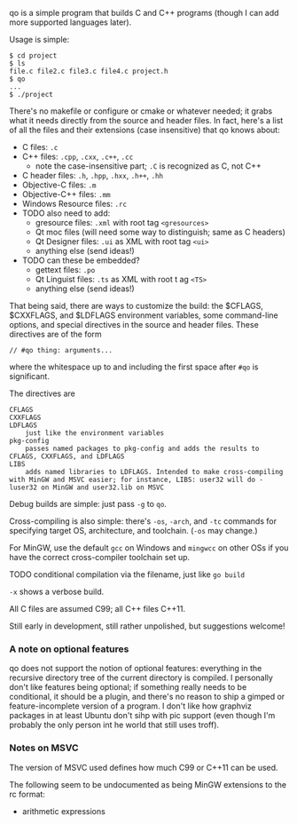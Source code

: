qo is a simple program that builds C and C++ programs (though I can add more supported languages later).

Usage is simple:

```
$ cd project
$ ls
file.c file2.c file3.c file4.c project.h
$ qo
...
$ ./project
```

There's no makefile or configure or cmake or whatever needed; it grabs what it needs directly from the source and header files. In fact, here's a list of all the files and their extensions (case insensitive) that qo knows about:

* C files: `.c`
* C++ files: `.cpp`, `.cxx`, `.c++`, `.cc`
	* note the case-insensitive part; `.C` is recognized as C, not C++
* C header files: `.h`, `.hpp`, `.hxx`, `.h++`, `.hh`
* Objective-C files: `.m`
* Objective-C++ files: `.mm`
* Windows Resource files: `.rc`
* TODO also need to add:
	* gresource files: `.xml` with root tag `<gresources>`
	* Qt moc files (will need some way to distinguish; same as C headers)
	* Qt Designer files: `.ui` as XML with root tag `<ui>`
	* anything else (send ideas!)
* TODO can these be embedded?
	* gettext files: `.po`
	* Qt Linguist files: `.ts` as XML with root t ag `<TS>`
	* anything else (send ideas!)

That being said, there are ways to customize the build: the $CFLAGS, $CXXFLAGS, and $LDFLAGS environment variables, some command-line options, and special directives in the source and header files. These directives are of the form

```
// #qo thing: arguments...
```

where the whitespace up to and including the first space after `#qo` is significant.

The directives are

```
CFLAGS
CXXFLAGS
LDFLAGS
	just like the environment variables
pkg-config
	passes named packages to pkg-config and adds the results to CFLAGS, CXXFLAGS, and LDFLAGS
LIBS
	adds named libraries to LDFLAGS. Intended to make cross-compiling with MinGW and MSVC easier; for instance, LIBS: user32 will do -luser32 on MinGW and user32.lib on MSVC
```

Debug builds are simple: just pass `-g` to `qo`.

Cross-compiling is also simple: there's `-os`, `-arch`, and `-tc` commands for specifying target OS, architecture, and toolchain. (`-os` may change.)

For MinGW, use the default `gcc` on Windows and `mingwcc` on other OSs if you have the correct cross-compiler toolchain set up.

TODO conditional compilation via the filename, just like `go build`

`-x` shows a verbose build.

All C files are assumed C99; all C++ files C++11.

Still early in development, still rather unpolished, but suggestions welcome!

### A note on optional features
qo does not support the notion of optional features: everything in the recursive directory tree of the current directory is compiled. I personally don't like features being optional; if something really needs to be conditional, it should be a plugin, and there's no reason to ship a gimped or feature-incomplete version of a program. I don't like how graphviz packages in at least Ubuntu don't sihp with pic support (even though I'm probably the only person int he world that still uses troff).

### Notes on MSVC
The version of MSVC used defines how much C99 or C++11 can be used.

The following seem to be undocumented as being MinGW extensions to the rc format:
- arithmetic expressions

